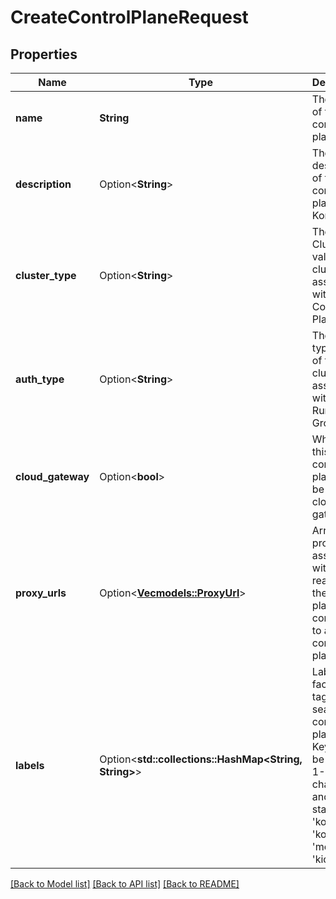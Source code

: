 # CreateControlPlaneRequest

## Properties

Name | Type | Description | Notes
------------ | ------------- | ------------- | -------------
**name** | **String** | The name of the control plane. | 
**description** | Option<**String**> | The description of the control plane in Konnect. | [optional]
**cluster_type** | Option<**String**> | The ClusterType value of the cluster associated with the Control Plane. | [optional]
**auth_type** | Option<**String**> | The auth type value of the cluster associated with the Runtime Group. | [optional]
**cloud_gateway** | Option<**bool**> | Whether this control-plane can be used for cloud-gateways. | [optional]
**proxy_urls** | Option<[**Vec<models::ProxyUrl>**](ProxyURL.md)> | Array of proxy URLs associated with reaching the data-planes connected to a control-plane. | [optional]
**labels** | Option<**std::collections::HashMap<String, String>**> | Labels to facilitate tagged search on control planes. Keys must be of length 1-63 characters, and cannot start with 'kong', 'konnect', 'mesh', 'kic', or '_'. | [optional]

[[Back to Model list]](../README.md#documentation-for-models) [[Back to API list]](../README.md#documentation-for-api-endpoints) [[Back to README]](../README.md)


